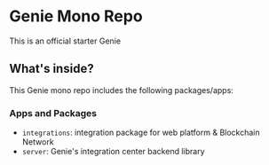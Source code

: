 # Genie Mono Repo

This is an official starter Genie

## What's inside?

This Genie mono repo includes the following packages/apps:

### Apps and Packages

- `integrations`: integration package for web platform & Blockchain Network
- `server`: Genie's integration center backend library
